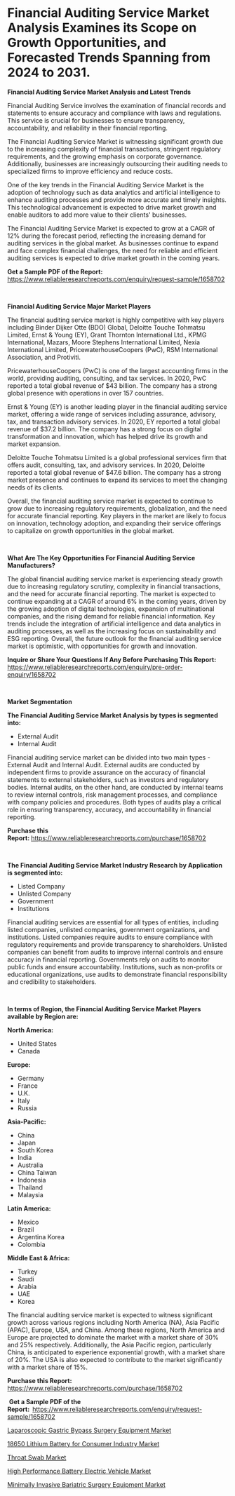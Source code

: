 <p><h1>Financial Auditing Service Market Analysis Examines its Scope on Growth Opportunities, and Forecasted Trends Spanning from 2024 to 2031.</h1></p><p><strong>Financial Auditing Service Market Analysis and Latest Trends</strong></p>
<p><p>Financial Auditing Service involves the examination of financial records and statements to ensure accuracy and compliance with laws and regulations. This service is crucial for businesses to ensure transparency, accountability, and reliability in their financial reporting.</p><p>The Financial Auditing Service Market is witnessing significant growth due to the increasing complexity of financial transactions, stringent regulatory requirements, and the growing emphasis on corporate governance. Additionally, businesses are increasingly outsourcing their auditing needs to specialized firms to improve efficiency and reduce costs.</p><p>One of the key trends in the Financial Auditing Service Market is the adoption of technology such as data analytics and artificial intelligence to enhance auditing processes and provide more accurate and timely insights. This technological advancement is expected to drive market growth and enable auditors to add more value to their clients' businesses.</p><p>The Financial Auditing Service Market is expected to grow at a CAGR of 12% during the forecast period, reflecting the increasing demand for auditing services in the global market. As businesses continue to expand and face complex financial challenges, the need for reliable and efficient auditing services is expected to drive market growth in the coming years.</p></p>
<p><strong>Get a Sample PDF of the Report:&nbsp;</strong> <a href="https://www.reliableresearchreports.com/enquiry/request-sample/1658702">https://www.reliableresearchreports.com/enquiry/request-sample/1658702</a></p>
<p>&nbsp;</p>
<p><strong>Financial Auditing Service Major Market Players</strong></p>
<p><p>The financial auditing service market is highly competitive with key players including Binder Dijker Otte (BDO) Global, Deloitte Touche Tohmatsu Limited, Ernst & Young (EY), Grant Thornton International Ltd., KPMG International, Mazars, Moore Stephens International Limited, Nexia International Limited, PricewaterhouseCoopers (PwC), RSM International Association, and Protiviti.</p><p>PricewaterhouseCoopers (PwC) is one of the largest accounting firms in the world, providing auditing, consulting, and tax services. In 2020, PwC reported a total global revenue of $43 billion. The company has a strong global presence with operations in over 157 countries.</p><p>Ernst & Young (EY) is another leading player in the financial auditing service market, offering a wide range of services including assurance, advisory, tax, and transaction advisory services. In 2020, EY reported a total global revenue of $37.2 billion. The company has a strong focus on digital transformation and innovation, which has helped drive its growth and market expansion.</p><p>Deloitte Touche Tohmatsu Limited is a global professional services firm that offers audit, consulting, tax, and advisory services. In 2020, Deloitte reported a total global revenue of $47.6 billion. The company has a strong market presence and continues to expand its services to meet the changing needs of its clients.</p><p>Overall, the financial auditing service market is expected to continue to grow due to increasing regulatory requirements, globalization, and the need for accurate financial reporting. Key players in the market are likely to focus on innovation, technology adoption, and expanding their service offerings to capitalize on growth opportunities in the global market.</p></p>
<p>&nbsp;</p>
<p><strong>What Are The Key Opportunities For Financial Auditing Service Manufacturers?</strong></p>
<p><p>The global financial auditing service market is experiencing steady growth due to increasing regulatory scrutiny, complexity in financial transactions, and the need for accurate financial reporting. The market is expected to continue expanding at a CAGR of around 6% in the coming years, driven by the growing adoption of digital technologies, expansion of multinational companies, and the rising demand for reliable financial information. Key trends include the integration of artificial intelligence and data analytics in auditing processes, as well as the increasing focus on sustainability and ESG reporting. Overall, the future outlook for the financial auditing service market is optimistic, with opportunities for growth and innovation.</p></p>
<p><strong>Inquire or Share Your Questions If Any Before Purchasing This Report:</strong> <a href="https://www.reliableresearchreports.com/enquiry/pre-order-enquiry/1658702">https://www.reliableresearchreports.com/enquiry/pre-order-enquiry/1658702</a></p>
<p>&nbsp;</p>
<p><strong>Market Segmentation</strong></p>
<p><strong>The Financial Auditing Service Market Analysis by types is segmented into:</strong></p>
<p><ul><li>External Audit</li><li>Internal Audit</li></ul></p>
<p><p>Financial auditing service market can be divided into two main types - External Audit and Internal Audit. External audits are conducted by independent firms to provide assurance on the accuracy of financial statements to external stakeholders, such as investors and regulatory bodies. Internal audits, on the other hand, are conducted by internal teams to review internal controls, risk management processes, and compliance with company policies and procedures. Both types of audits play a critical role in ensuring transparency, accuracy, and accountability in financial reporting.</p></p>
<p><strong>Purchase this Report:&nbsp;</strong><a href="https://www.reliableresearchreports.com/purchase/1658702">https://www.reliableresearchreports.com/purchase/1658702</a></p>
<p>&nbsp;</p>
<p><strong>The Financial Auditing Service Market Industry Research by Application is segmented into:</strong></p>
<p><ul><li>Listed Company</li><li>Unlisted Company</li><li>Government</li><li>Institutions</li></ul></p>
<p><p>Financial auditing services are essential for all types of entities, including listed companies, unlisted companies, government organizations, and institutions. Listed companies require audits to ensure compliance with regulatory requirements and provide transparency to shareholders. Unlisted companies can benefit from audits to improve internal controls and ensure accuracy in financial reporting. Governments rely on audits to monitor public funds and ensure accountability. Institutions, such as non-profits or educational organizations, use audits to demonstrate financial responsibility and credibility to stakeholders.</p></p>
<p>&nbsp;</p>
<p><strong>In terms of Region, the Financial Auditing Service Market Players available by Region are:</strong></p>
<p>
    <p> <strong> North America: </strong>
        <ul>
            <li>United States</li>
            <li>Canada</li>
        </ul>
        </p> 
    <p> <strong> Europe: </strong>
        <ul>
            <li>Germany</li>
            <li>France</li>
            <li>U.K.</li>
            <li>Italy</li>
            <li>Russia</li>
        </ul>
        </p> 
    <p> <strong> Asia-Pacific: </strong>
        <ul>
            <li>China</li>
            <li>Japan</li>
            <li>South Korea</li>
            <li>India</li>
            <li>Australia</li>
            <li>China Taiwan</li>
            <li>Indonesia</li>
            <li>Thailand</li>
            <li>Malaysia</li>
        </ul>
        </p> 
    <p> <strong> Latin America: </strong>
        <ul>
            <li>Mexico</li>
            <li>Brazil</li>
            <li>Argentina Korea</li>
            <li>Colombia</li>
        </ul>
        </p> 
    <p> <strong> Middle East & Africa: </strong>
        <ul>
            <li>Turkey</li>
            <li>Saudi</li>
            <li>Arabia</li>
            <li>UAE</li>
            <li>Korea</li>
        </ul>
    </p>
    </p>
<p><p>The financial auditing service market is expected to witness significant growth across various regions including North America (NA), Asia Pacific (APAC), Europe, USA, and China. Among these regions, North America and Europe are projected to dominate the market with a market share of 30% and 25% respectively. Additionally, the Asia Pacific region, particularly China, is anticipated to experience exponential growth, with a market share of 20%. The USA is also expected to contribute to the market significantly with a market share of 15%.</p></p>
<p><strong>Purchase this Report: </strong><a href="https://www.reliableresearchreports.com/purchase/1658702">https://www.reliableresearchreports.com/purchase/1658702</a></p>
<p>&nbsp;<strong>Get a Sample PDF of the Report:&nbsp;&nbsp;</strong><a href="https://www.reliableresearchreports.com/enquiry/request-sample/1658702">https://www.reliableresearchreports.com/enquiry/request-sample/1658702</a></p>
<p><strong></strong></p>
<p><p><a href="https://medium.com/@nevawelch2021/laparoscopic-gastric-bypass-surgery-equipment-market-insights-into-market-cagr-market-trends-and-bcaf2317a542">Laparoscopic Gastric Bypass Surgery Equipment Market</a></p><p><a href="https://github.com/CliffMedina6/Market-Research-Report-List-3/blob/main/18650-lithium-battery-for-consumer-industry-market.md">18650 Lithium Battery for Consumer Industry Market</a></p><p><a href="https://medium.com/@nevawelch2021/analyzing-throat-swab-market-global-industry-perspective-and-forecast-2024-to-2031-57d99450c1af">Throat Swab Market</a></p><p><a href="https://github.com/Sinjinluong3e0awx2m195k76/Market-Research-Report-List-1/blob/main/high-performance-battery-electric-vehicle-market.md">High Performance Battery Electric Vehicle Market</a></p><p><a href="https://medium.com/@nevawelch2021/minimally-invasive-bariatric-surgery-equipment-market-analysis-and-sze-forecasted-for-period-from-fa4998e0ce04">Minimally Invasive Bariatric Surgery Equipment Market</a></p></p>